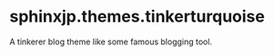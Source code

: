 sphinxjp.themes.tinkerturquoise
===============================

A tinkerer blog theme like some famous blogging tool.
